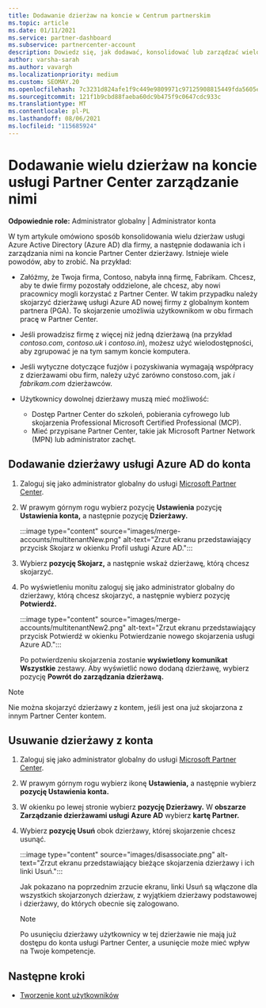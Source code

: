 ```yaml
---
title: Dodawanie dzierżaw na koncie w Centrum partnerskim
ms.topic: article
ms.date: 01/11/2021
ms.service: partner-dashboard
ms.subservice: partnercenter-account
description: Dowiedz się, jak dodawać, konsolidować lub zarządzać wieloma dzierżawami usługi Azure AD na koncie usługi Partner Center i dowiedz się, dlaczego warto to zrobić.
author: varsha-sarah
ms.author: vavargh
ms.localizationpriority: medium
ms.custom: SEOMAY.20
ms.openlocfilehash: 7c3231d824afe1f9c449e9809971c97125908815449fda5605e64655d88c1b03
ms.sourcegitcommit: 121f1b9cbd88faeba60dc9b475f9c0647cdc933c
ms.translationtype: MT
ms.contentlocale: pl-PL
ms.lasthandoff: 08/06/2021
ms.locfileid: "115685924"
---
```

# <a name="add-and-manage-multiple-tenants-in-your-partner-center-account"></a>Dodawanie wielu dzierżaw na koncie usługi Partner Center zarządzanie nimi


**Odpowiednie role:** Administrator globalny | Administrator konta

W tym artykule omówiono sposób konsolidowania wielu dzierżaw usługi Azure Active Directory (Azure AD) dla firmy, a następnie dodawania ich i zarządzania nimi na koncie Partner Center dzierżawy. Istnieje wiele powodów, aby to zrobić. Na przykład:

- Załóżmy, że Twoja firma, Contoso, nabyła inną firmę, Fabrikam. Chcesz, aby te dwie firmy pozostały oddzielone, ale chcesz, aby nowi pracownicy mogli korzystać z Partner Center. W takim przypadku należy skojarzyć dzierżawę usługi Azure AD nowej firmy z globalnym kontem partnera (PGA). To skojarzenie umożliwia użytkownikom w obu firmach pracę w Partner Center.

- Jeśli prowadzisz firmę z więcej niż jedną dzierżawą (na przykład *contoso.com*, *contoso.uk* i *contoso.in*), możesz użyć wielodostępności, aby zgrupować je na tym samym koncie komputera.

- Jeśli wytyczne dotyczące fuzjów i pozyskiwania wymagają współpracy z  dzierżawami obu firm, należy użyć zarówno constoso.com, jak *i fabrikam.com* dzierżawców.

- Użytkownicy dowolnej dzierżawy muszą mieć możliwość:
    * Dostęp Partner Center do szkoleń, pobierania cyfrowego lub skojarzenia Professional Microsoft Certified Professional (MCP).
    * Mieć przypisane Partner Center, takie jak Microsoft Partner Network (MPN) lub administrator zachęt.

## <a name="add-an-azure-ad-tenant-to-your-account"></a>Dodawanie dzierżawy usługi Azure AD do konta

1. Zaloguj się jako administrator globalny do usługi [Microsoft Partner Center](https://partner.microsoft.com/dashboard).

1. W prawym górnym rogu wybierz pozycję **Ustawienia** pozycję **Ustawienia konta,** a następnie pozycję **Dzierżawy.**
 
   :::image type="content" source="images/merge-accounts/multitenantNew.png" alt-text="Zrzut ekranu przedstawiający przycisk Skojarz w okienku Profil usługi Azure AD."::: 

1. Wybierz **pozycję Skojarz,** a następnie wskaż dzierżawę, którą chcesz skojarzyć.

1. Po wyświetleniu monitu zaloguj się jako administrator globalny do dzierżawy, którą chcesz skojarzyć, a następnie wybierz pozycję **Potwierdź.** 

   :::image type="content" source="images/merge-accounts/multitenantNew2.png" alt-text="Zrzut ekranu przedstawiający przycisk Potwierdź w okienku Potwierdzanie nowego skojarzenia usługi Azure AD."::: 

   Po potwierdzeniu skojarzenia zostanie **wyświetlony komunikat Wszystkie** zestawy. Aby wyświetlić nowo dodaną dzierżawę, wybierz pozycję **Powrót do zarządzania dzierżawą.** 
 
>[!NOTE]
>Nie można skojarzyć dzierżawy z kontem, jeśli jest ona już skojarzona z innym Partner Center kontem.


## <a name="remove-a-tenant-from-your-account"></a>Usuwanie dzierżawy z konta
 
1. Zaloguj się jako administrator globalny do usługi [Microsoft Partner Center](https://partner.microsoft.com/dashboard).

1. W prawym górnym rogu wybierz ikonę **Ustawienia,** a następnie wybierz **pozycję Ustawienia konta.**

1. W okienku po lewej stronie wybierz **pozycję Dzierżawy.** W **obszarze Zarządzanie dzierżawami usługi Azure AD** wybierz **kartę Partner.**
 
1. Wybierz **pozycję Usuń** obok dzierżawy, której skojarzenie chcesz usunąć.

   :::image type="content" source="images/disassociate.png" alt-text="Zrzut ekranu przedstawiający bieżące skojarzenia dzierżawy i ich linki Usuń.":::

   Jak pokazano na poprzednim  zrzucie ekranu, linki Usuń są włączone dla wszystkich skojarzonych dzierżaw, z wyjątkiem dzierżawy podstawowej i dzierżawy, do których obecnie się zalogowano. 

   > [!NOTE]   
   > Po usunięciu dzierżawy użytkownicy w tej dzierżawie nie mają już dostępu do konta usługi Partner Center, a usunięcie może mieć wpływ na Twoje kompetencje. 

## <a name="next-steps"></a>Następne kroki

- [Tworzenie kont użytkowników](create-user-accounts-and-set-permissions.md)






